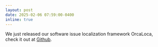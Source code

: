 ```yaml
---
layout: post
date: 2025-02-06 07:59:00-0400
inline: true
---
```


We just released our software issue localization framework OrcaLoca, check it out at [Github](https://github.com/fishmingyu/OrcaLoca). 